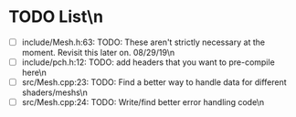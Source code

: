 # TODO List\n
 - [ ] include/Mesh.h:63:   TODO: These aren't strictly necessary at the moment. Revisit this later on. 08/29/19\n
 - [ ] include/pch.h:12: TODO: add headers that you want to pre-compile here\n
 - [ ] src/Mesh.cpp:23:   TODO: Find a better way to handle data for different shaders/meshs\n
 - [ ] src/Mesh.cpp:24:   TODO: Write/find better error handling code\n
